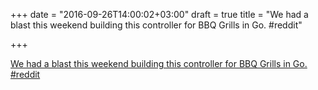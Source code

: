 +++
date = "2016-09-26T14:00:02+03:00"
draft = true
title = "We had a blast this weekend building this controller for BBQ Grills in Go.  #reddit"

+++

<p><a href="https://t.co/dGgXAN5V2g">We had a blast this weekend building this controller for BBQ Grills in Go.  #reddit</a></p>
